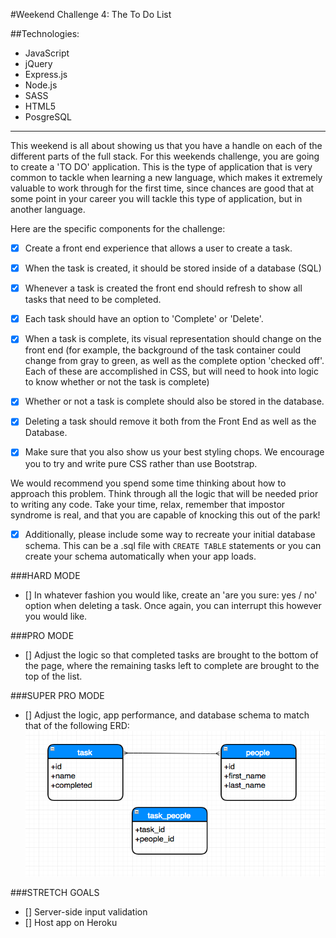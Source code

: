 #Weekend Challenge 4: The To Do List

##Technologies:
* JavaScript
* jQuery
* Express.js
* Node.js
* SASS
* HTML5
* PosgreSQL

-----

This weekend is all about showing us that you have a handle on each of the different parts of the full stack. For this weekends challenge, you are going to create a 'TO DO' application. This is the type of application that is very common to tackle when learning a new language, which makes it extremely valuable to work through for the first time, since chances are good that at some point in your career you will tackle this type of application, but in another language.

Here are the specific components for the challenge:

* [x] Create a front end experience that allows a user to create a task.
* [x] When the task is created, it should be stored inside of a database (SQL)
* [x] Whenever a task is created the front end should refresh to show all tasks that need to be completed.
* [x] Each task should have an option to 'Complete' or 'Delete'.
* [x] When a task is complete, its visual representation should change on the front end (for example, the background of the task container could change from gray to green, as well as the complete option 'checked off'. Each of these are accomplished in CSS, but will need to hook into logic to know whether or not the task is complete)
* [x] Whether or not a task is complete should also be stored in the database.
* [x] Deleting a task should remove it both from the Front End as well as the Database.

* [x] Make sure that you also show us your best styling chops. We encourage you to try and write pure CSS rather than use Bootstrap.

We would recommend you spend some time thinking about how to approach this problem. Think through all the logic that will be needed prior to writing any code. Take your time, relax, remember that impostor syndrome is real, and that you are capable of knocking this out of the park!

* [x] Additionally, please include some way to recreate your initial database schema. This can be a .sql file with `CREATE TABLE` statements or you can create your schema automatically when your app loads.

###HARD MODE
* [] In whatever fashion you would like, create an 'are you sure: yes / no' option when deleting a task. Once again, you can interrupt this however you would like.

###PRO MODE
* [] Adjust the logic so that completed tasks are brought to the bottom of the page, where the remaining tasks left to complete are brought to the top of the list.

###SUPER PRO MODE
* [] Adjust the logic, app performance, and database schema to match that of the following ERD:
![ERD](public/images/super-pro-mode-ERD-model.png?raw=true "ERD")

###STRETCH GOALS
* [] Server-side input validation
* [] Host app on Heroku
